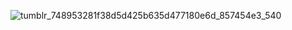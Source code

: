![tumblr_748953281f38d5d425b635d477180e6d_857454e3_540](https://github.com/user-attachments/assets/26d55375-401f-459f-b141-c2c407c02ec8)

